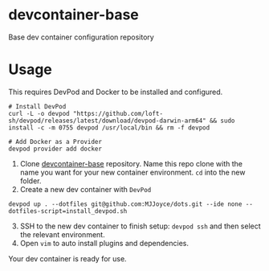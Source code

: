 # devcontainer-base
Base dev container configuration repository

# Usage

This requires DevPod and Docker to be installed and configured.

```
# Install DevPod
curl -L -o devpod "https://github.com/loft-sh/devpod/releases/latest/download/devpod-darwin-arm64" && sudo install -c -m 0755 devpod /usr/local/bin && rm -f devpod

# Add Docker as a Provider
devpod provider add docker
```

1. Clone [devcontainer-base](https://github.com/MJJoyce/devcontainer-base) repository. Name this repo clone with the name you want for your new container environment. `cd` into the new folder.
2. Create a new dev container with `DevPod`

```
devpod up . --dotfiles git@github.com:MJJoyce/dots.git --ide none --dotfiles-script=install_devpod.sh
```

3. SSH to the new dev container to finish setup: `devpod ssh` and then select the relevant environment.
4. Open `vim` to auto install plugins and dependencies.

Your dev container is ready for use.
